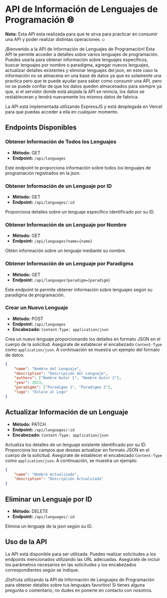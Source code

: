 # API de Información de Lenguajes de Programación 🌐

**Nota:** Esta API esta realizada para que te sirva para practicar en consumir una API y poder realizar distintas operaciones ☺

¡Bienvenido a la API de Información de Lenguajes de Programación! Esta API te permite acceder a detalles sobre varios lenguajes de programación. Puedes usarla para obtener información sobre lenguajes específicos, buscar lenguajes por nombre o paradigma, agregar nuevos lenguajes, actualizar detalles existentes y eliminar lenguajes del json, en este caso la información no se almacena en una base de datos ya que es solamente una practica pero que te puede ayudar para saber como consumir una API, pero no se puede confiar de que los datos queden almacenados para siempre ya que, si el servidor donde está alojada la API se reinicia, los datos se restableceran y tendrá nuevamente los mismos datos de fabrica.

La API está implementada utilizando ExpressJS y está desplegada en Vercel para que puedas acceder a ella en cualquier momento.

## Endpoints Disponibles

### Obtener Información de Todos los Lenguajes

- **Método:** GET
- **Endpoint:** `/api/languages`

Este endpoint te proporciona información sobre todos los lenguajes de programación registrados en la json.

### Obtener Información de un Lenguaje por ID

- **Método:** GET
- **Endpoint:** `/api/languages/:id`

Proporciona detalles sobre un lenguaje específico identificado por su ID.

### Obtener Información de un Lenguaje por Nombre

- **Método:** GET
- **Endpoint:** `/api/languages?name={name}`

Obtén información sobre un lenguaje mediante su nombre.

### Obtener Información de un Lenguaje por Paradigma

- **Método:** GET
- **Endpoint:** `/api/languages?paradigm={paradigm}`

Este endpoint te permite obtener información sobre lenguajes según su paradigma de programación.

### Crear un Nuevo Lenguaje

- **Método:** POST
- **Endpoint:** `/api/languages`
- **Encabezado:** `Content-Type: application/json`

Crea un nuevo lenguaje proporcionando los detalles en formato JSON en el cuerpo de la solicitud. Asegúrate de establecer el encabezado `Content-Type` como `application/json`. A continuación se muestra un ejemplo del formato de datos:

```json
{
    "name": "Nombre del Lenguaje",
    "description": "Descripción del Lenguaje",
    "authors": ["Nombre Autor 1", "Nombre Autor 2"],
    "year": 2023,
    "paradigms": ["Paradigma 1", "Paradigma 2"],
    "logo": "Enlace al Logo"
}
```
## Actualizar Información de un Lenguaje

- **Método:** PATCH
- **Endpoint:** `/api/languages/:id`
- **Encabezado:** `Content-Type: application/json`

Actualiza los detalles de un lenguaje existente identificado por su ID. Proporciona los campos que deseas actualizar en formato JSON en el cuerpo de la solicitud. Asegúrate de establecer el encabezado `Content-Type` como `application/json`. A continuación, se muestra un ejemplo:

```json
{
    "name": "Nombre Actualizado",
    "description": "Descripción Actualizada"
}
```
## Eliminar un Lenguaje por ID

- **Método:** DELETE
- **Endpoint:** `/api/languages/:id`

Elimina un lenguaje de la json según su ID.

## Uso de la API

La API está disponible para ser utilizada. Puedes realizar solicitudes a los endpoints mencionados utilizando las URL adecuadas. Asegúrate de incluir los parámetros necesarios en las solicitudes y los encabezados correspondientes según se indique.

¡Disfruta utilizando la API de Información de Lenguajes de Programación para obtener detalles sobre tus lenguajes favoritos! Si tienes alguna pregunta o comentario, no dudes en ponerte en contacto con nosotros.
